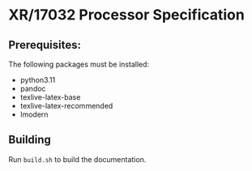 # XR/17032 Processor Specification

## Prerequisites:

The following packages must be installed:

 - python3.11
 - pandoc
 - texlive-latex-base
 - texlive-latex-recommended
 - lmodern

## Building

Run `build.sh` to build the documentation.
